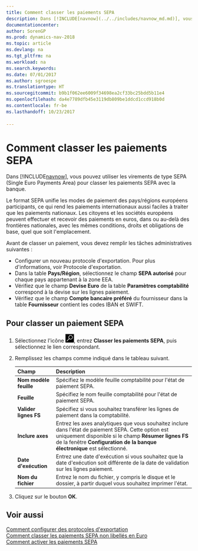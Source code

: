 ```yaml
---
title: Comment classer les paiements SEPA
description: Dans [!INCLUDE[navnow](../../includes/navnow_md.md)], vous pouvez utiliser les virements de type SEPA (Single Euro Payments Area) pour classer les paiements SEPA avec la banque.
documentationcenter: 
author: SorenGP
ms.prod: dynamics-nav-2018
ms.topic: article
ms.devlang: na
ms.tgt_pltfrm: na
ms.workload: na
ms.search.keywords: 
ms.date: 07/01/2017
ms.author: sgroespe
ms.translationtype: HT
ms.sourcegitcommit: b9b1f062ee6009f34698ea2cf33bc25bdd5b11e4
ms.openlocfilehash: da4e7789dfb45e3119db809be1ddcd1ccd918b0d
ms.contentlocale: fr-be
ms.lasthandoff: 10/23/2017

---
```

# <a name="how-to-file-sepa-payments"></a>Comment classer les paiements SEPA
Dans [!INCLUDE[navnow](../../includes/navnow_md.md)], vous pouvez utiliser les virements de type SEPA (Single Euro Payments Area) pour classer les paiements SEPA avec la banque.  

Le format SEPA unifie les modes de paiement des pays/régions européens participants, ce qui rend les paiements internationaux aussi faciles à traiter que les paiements nationaux. Les citoyens et les sociétés européens peuvent effectuer et recevoir des paiements en euros, dans ou au-delà des frontières nationales, avec les mêmes conditions, droits et obligations de base, quel que soit l'emplacement.  

Avant de classer un paiement, vous devez remplir les tâches administratives suivantes :  

- Configurer un nouveau protocole d'exportation. Pour plus d'informations, voir Protocole d'exportation.  
- Dans la table **Pays/Région**, sélectionnez le champ **SEPA autorisé** pour chaque pays appartenant à la zone EEA.  
- Vérifiez que le champ **Devise Euro** de la table **Paramètres comptabilité** correspond à la devise sur les lignes paiement.  
- Vérifiez que le champ **Compte bancaire préféré** du fournisseur dans la table **Fournisseur** contient les codes IBAN et SWIFT.  

## <a name="to-file-a-sepa-payment"></a>Pour classer un paiement SEPA  

1.  Sélectionnez l'icône ![Rechercher une page ou un état](../../media/ui-search/search_small.png "icône Rechercher une page ou un état"), entrez **Classer les paiements SEPA**, puis sélectionnez le lien correspondant.  
2.  Remplissez les champs comme indiqué dans le tableau suivant.  

    |Champ|Description|  
    |---------------------------------|---------------------------------------|  
    |**Nom modèle feuille**|Spécifiez le modèle feuille comptabilité pour l'état de paiement SEPA.|  
    |**Feuille**|Spécifiez le nom feuille comptabilité pour l'état de paiement SEPA.|  
    |**Valider lignes FS**|Spécifiez si vous souhaitez transférer les lignes de paiement dans la comptabilité.|  
    |**Inclure axes**|Entrez les axes analytiques que vous souhaitez inclure dans l'état de paiement SEPA. Cette option est uniquement disponible si le champ **Résumer lignes FS** de la fenêtre **Configuration de la banque électronique** est sélectionné.|  
    |**Date d'exécution**|Entrez une date d'exécution si vous souhaitez que la date d'exécution soit différente de la date de validation sur les lignes paiement.|  
    |**Nom du fichier**|Entrez le nom du fichier, y compris le disque et le dossier, à partir duquel vous souhaitez imprimer l'état.|  

3.  Cliquez sur le bouton **OK**.  

## <a name="see-also"></a>Voir aussi  
 [Comment configurer des protocoles d'exportation](how-to-set-up-export-protocols.md)   
 [Comment classer les paiements SEPA non libellés en Euro](how-to-file-non-euro-sepa-payments.md)   
 [Comment activer les paiements SEPA](how-to-activate-sepa-payments.md)


